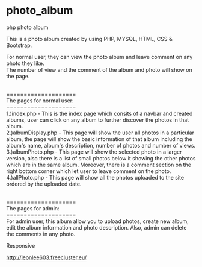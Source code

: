 # photo_album
php photo album

This is a photo album created by using PHP, MYSQL, HTML, CSS & Bootstrap.

For normal user, they can view the photo album and leave comment on any photo they like.</br>
The number of view and the comment of the album and photo will show on the page.</br></br>

====================</br>
The pages for normal user:</br>
====================</br>
1.)index.php - This is the index page which consits of a navbar and created albums, user can click on any album to further discover the photos in that album.</br>
2.)albumDisplay.php - This page will show the user all photos in a particular album, the page will show the basic information of that album including the album's name, album's description, number of photos and number of views.</br>
3.)albumPhoto.php - This page will show the selected photo in a larger version, also there is a list of small photos below it showing the other photos which are in the same album. Moreover, there is a comment section on the right bottom corner which let user to leave comment on the photo.</br>
4.)allPhoto.php - This page will show all the photos uploaded to the site ordered by the uploaded date.</br></br>

====================</br>
The pages for admin:</br>
====================</br>
For admin user, this album allow you to upload photos, create new album, edit the album information and photo description. 
Also, admin can delete the comments in any photo.

Responsive

http://leonlee603.freecluster.eu/
